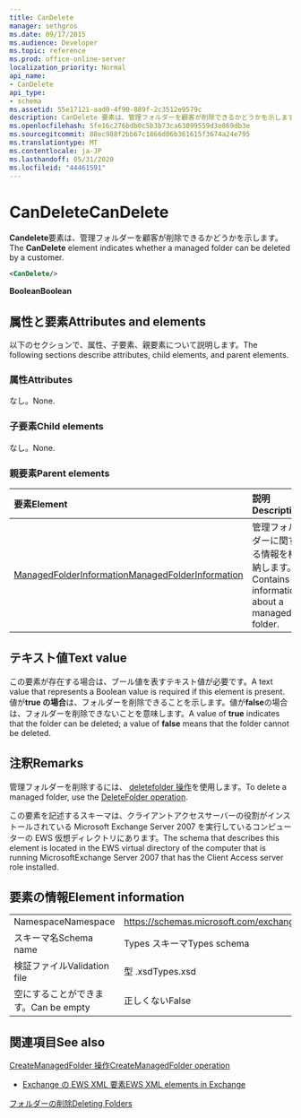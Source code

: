 ```yaml
---
title: CanDelete
manager: sethgros
ms.date: 09/17/2015
ms.audience: Developer
ms.topic: reference
ms.prod: office-online-server
localization_priority: Normal
api_name:
- CanDelete
api_type:
- schema
ms.assetid: 55e17121-aad0-4f90-889f-2c3512e9579c
description: CanDelete 要素は、管理フォルダーを顧客が削除できるかどうかを示します。
ms.openlocfilehash: 5fe16c276bdb0c5b3b73ca63099559d3e869db3e
ms.sourcegitcommit: 88ec988f2bb67c1866d06b361615f3674a24e795
ms.translationtype: MT
ms.contentlocale: ja-JP
ms.lasthandoff: 05/31/2020
ms.locfileid: "44461591"
---
```

# <a name="candelete"></a><span data-ttu-id="ac1ac-103">CanDelete</span><span class="sxs-lookup"><span data-stu-id="ac1ac-103">CanDelete</span></span>

<span data-ttu-id="ac1ac-104">**Candelete**要素は、管理フォルダーを顧客が削除できるかどうかを示します。</span><span class="sxs-lookup"><span data-stu-id="ac1ac-104">The **CanDelete** element indicates whether a managed folder can be deleted by a customer.</span></span> 
  
```xml
<CanDelete/>
```

 <span data-ttu-id="ac1ac-105">**Boolean**</span><span class="sxs-lookup"><span data-stu-id="ac1ac-105">**Boolean**</span></span>
## <a name="attributes-and-elements"></a><span data-ttu-id="ac1ac-106">属性と要素</span><span class="sxs-lookup"><span data-stu-id="ac1ac-106">Attributes and elements</span></span>

<span data-ttu-id="ac1ac-107">以下のセクションで、属性、子要素、親要素について説明します。</span><span class="sxs-lookup"><span data-stu-id="ac1ac-107">The following sections describe attributes, child elements, and parent elements.</span></span>
  
### <a name="attributes"></a><span data-ttu-id="ac1ac-108">属性</span><span class="sxs-lookup"><span data-stu-id="ac1ac-108">Attributes</span></span>

<span data-ttu-id="ac1ac-109">なし。</span><span class="sxs-lookup"><span data-stu-id="ac1ac-109">None.</span></span>
  
### <a name="child-elements"></a><span data-ttu-id="ac1ac-110">子要素</span><span class="sxs-lookup"><span data-stu-id="ac1ac-110">Child elements</span></span>

<span data-ttu-id="ac1ac-111">なし。</span><span class="sxs-lookup"><span data-stu-id="ac1ac-111">None.</span></span>
  
### <a name="parent-elements"></a><span data-ttu-id="ac1ac-112">親要素</span><span class="sxs-lookup"><span data-stu-id="ac1ac-112">Parent elements</span></span>

|<span data-ttu-id="ac1ac-113">**要素**</span><span class="sxs-lookup"><span data-stu-id="ac1ac-113">**Element**</span></span>|<span data-ttu-id="ac1ac-114">**説明**</span><span class="sxs-lookup"><span data-stu-id="ac1ac-114">**Description**</span></span>|
|:-----|:-----|
|[<span data-ttu-id="ac1ac-115">ManagedFolderInformation</span><span class="sxs-lookup"><span data-stu-id="ac1ac-115">ManagedFolderInformation</span></span>](managedfolderinformation.md) <br/> |<span data-ttu-id="ac1ac-116">管理フォルダーに関する情報を格納します。</span><span class="sxs-lookup"><span data-stu-id="ac1ac-116">Contains information about a managed folder.</span></span>  <br/> |
   
## <a name="text-value"></a><span data-ttu-id="ac1ac-117">テキスト値</span><span class="sxs-lookup"><span data-stu-id="ac1ac-117">Text value</span></span>

<span data-ttu-id="ac1ac-118">この要素が存在する場合は、ブール値を表すテキスト値が必要です。</span><span class="sxs-lookup"><span data-stu-id="ac1ac-118">A text value that represents a Boolean value is required if this element is present.</span></span> <span data-ttu-id="ac1ac-119">値が**true の場合**は、フォルダーを削除できることを示します。値が**false**の場合は、フォルダーを削除できないことを意味します。</span><span class="sxs-lookup"><span data-stu-id="ac1ac-119">A value of **true** indicates that the folder can be deleted; a value of **false** means that the folder cannot be deleted.</span></span> 
  
## <a name="remarks"></a><span data-ttu-id="ac1ac-120">注釈</span><span class="sxs-lookup"><span data-stu-id="ac1ac-120">Remarks</span></span>

<span data-ttu-id="ac1ac-121">管理フォルダーを削除するには、 [deletefolder 操作](deletefolder-operation.md)を使用します。</span><span class="sxs-lookup"><span data-stu-id="ac1ac-121">To delete a managed folder, use the [DeleteFolder operation](deletefolder-operation.md).</span></span>
  
<span data-ttu-id="ac1ac-122">この要素を記述するスキーマは、クライアントアクセスサーバーの役割がインストールされている Microsoft Exchange Server 2007 を実行しているコンピューターの EWS 仮想ディレクトリにあります。</span><span class="sxs-lookup"><span data-stu-id="ac1ac-122">The schema that describes this element is located in the EWS virtual directory of the computer that is running MicrosoftExchange Server 2007 that has the Client Access server role installed.</span></span>
  
## <a name="element-information"></a><span data-ttu-id="ac1ac-123">要素の情報</span><span class="sxs-lookup"><span data-stu-id="ac1ac-123">Element information</span></span>

|||
|:-----|:-----|
|<span data-ttu-id="ac1ac-124">Namespace</span><span class="sxs-lookup"><span data-stu-id="ac1ac-124">Namespace</span></span>  <br/> |https://schemas.microsoft.com/exchange/services/2006/types  <br/> |
|<span data-ttu-id="ac1ac-125">スキーマ名</span><span class="sxs-lookup"><span data-stu-id="ac1ac-125">Schema name</span></span>  <br/> |<span data-ttu-id="ac1ac-126">Types スキーマ</span><span class="sxs-lookup"><span data-stu-id="ac1ac-126">Types schema</span></span>  <br/> |
|<span data-ttu-id="ac1ac-127">検証ファイル</span><span class="sxs-lookup"><span data-stu-id="ac1ac-127">Validation file</span></span>  <br/> |<span data-ttu-id="ac1ac-128">型 .xsd</span><span class="sxs-lookup"><span data-stu-id="ac1ac-128">Types.xsd</span></span>  <br/> |
|<span data-ttu-id="ac1ac-129">空にすることができます。</span><span class="sxs-lookup"><span data-stu-id="ac1ac-129">Can be empty</span></span>  <br/> |<span data-ttu-id="ac1ac-130">正しくない</span><span class="sxs-lookup"><span data-stu-id="ac1ac-130">False</span></span>  <br/> |
   
## <a name="see-also"></a><span data-ttu-id="ac1ac-131">関連項目</span><span class="sxs-lookup"><span data-stu-id="ac1ac-131">See also</span></span>



[<span data-ttu-id="ac1ac-132">CreateManagedFolder 操作</span><span class="sxs-lookup"><span data-stu-id="ac1ac-132">CreateManagedFolder operation</span></span>](createmanagedfolder-operation.md)


- [<span data-ttu-id="ac1ac-133">Exchange の EWS XML 要素</span><span class="sxs-lookup"><span data-stu-id="ac1ac-133">EWS XML elements in Exchange</span></span>](ews-xml-elements-in-exchange.md)


[<span data-ttu-id="ac1ac-134">フォルダーの削除</span><span class="sxs-lookup"><span data-stu-id="ac1ac-134">Deleting Folders</span></span>](https://msdn.microsoft.com/library/1958add5-5071-4239-adb2-40f7a7d74aee%28Office.15%29.aspx)

